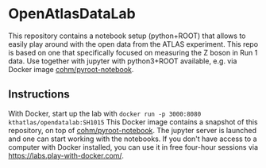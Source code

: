 # OpenAtlasDataLab
This repository contains a notebook setup (python+ROOT) that allows to easily play around with the open data from the ATLAS experiment. This repo is based on one that specifically focused on measuring the Z boson in Run 1 data. Use together with jupyter with python3+ROOT available, e.g. via Docker image [cohm/pyroot-notebook](https://hub.docker.com/r/cohm/pyroot-notebook).

## Instructions
With Docker, start up the lab with 
`docker run -p 3000:8080 kthatlas/opendatalab:SH1015`
This Docker image contains a snapshot of this repository, on top of [cohm/pyroot-notebook](https://hub.docker.com/r/cohm/pyroot-notebook).
The jupyter server is launched and one can start working with the notebooks. 
If you don't have access to a computer with Docker installed, you can use it in free four-hour sessions via https://labs.play-with-docker.com/.
